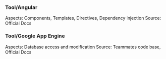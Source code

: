### Tool/Angular

Aspects: Components, Templates, Directives, Dependency Injection
Source: Official Docs

### Tool/Google App Engine

Aspects: Database access and modification
Source: Teammates code base, Official Docs
